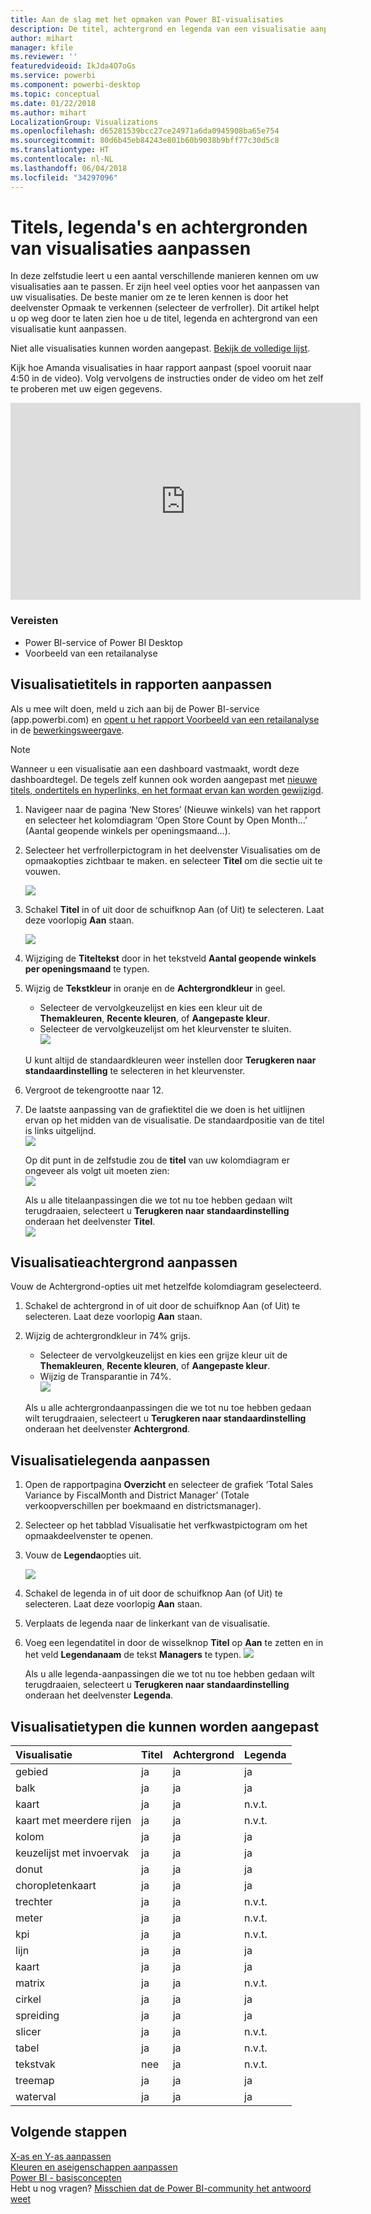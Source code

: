 ```yaml
---
title: Aan de slag met het opmaken van Power BI-visualisaties
description: De titel, achtergrond en legenda van een visualisatie aanpassen
author: mihart
manager: kfile
ms.reviewer: ''
featuredvideoid: IkJda4O7oGs
ms.service: powerbi
ms.component: powerbi-desktop
ms.topic: conceptual
ms.date: 01/22/2018
ms.author: mihart
LocalizationGroup: Visualizations
ms.openlocfilehash: d65281539bcc27ce24971a6da0945908ba65e754
ms.sourcegitcommit: 80d6b45eb84243e801b60b9038b9bff77c30d5c8
ms.translationtype: HT
ms.contentlocale: nl-NL
ms.lasthandoff: 06/04/2018
ms.locfileid: "34297096"
---
```

# <a name="customize-visualization-titles-legends-and-backgrounds"></a>Titels, legenda's en achtergronden van visualisaties aanpassen
In deze zelfstudie leert u een aantal verschillende manieren kennen om uw visualisaties aan te passen.   Er zijn heel veel opties voor het aanpassen van uw visualisaties. De beste manier om ze te leren kennen is door het deelvenster Opmaak te verkennen (selecteer de verfroller).  Dit artikel helpt u op weg door te laten zien hoe u de titel, legenda en achtergrond van een visualisatie kunt aanpassen.  

Niet alle visualisaties kunnen worden aangepast. [Bekijk de volledige lijst](#list).  

Kijk hoe Amanda visualisaties in haar rapport aanpast (spoel vooruit naar 4:50 in de video). Volg vervolgens de instructies onder de video om het zelf te proberen met uw eigen gegevens.

<iframe width="560" height="315" src="https://www.youtube.com/embed/IkJda4O7oGs" frameborder="0" allowfullscreen></iframe>

### <a name="prerequisites"></a>Vereisten
- Power BI-service of Power BI Desktop
- Voorbeeld van een retailanalyse

## <a name="customize-visualization-titles-in-reports"></a>Visualisatietitels in rapporten aanpassen
Als u mee wilt doen, meld u zich aan bij de Power BI-service (app.powerbi.com) en [opent u het rapport Voorbeeld van een retailanalyse](sample-datasets.md) in de [bewerkingsweergave](service-interact-with-a-report-in-editing-view.md).

> [!NOTE]
> Wanneer u een visualisatie aan een dashboard vastmaakt, wordt deze dashboardtegel.  De tegels zelf kunnen ook worden aangepast met [nieuwe titels, ondertitels en hyperlinks, en het formaat ervan kan worden gewijzigd](service-dashboard-edit-tile.md).
> 
> 

1. Navigeer naar de pagina ‘New Stores’ (Nieuwe winkels) van het rapport en selecteer het kolomdiagram ‘Open Store Count by Open Month...’ (Aantal geopende winkels per openingsmaand...).
2. Selecteer het verfrollerpictogram in het deelvenster Visualisaties om de opmaakopties zichtbaar te maken.  en selecteer **Titel** om die sectie uit te vouwen.  
   
   ![](media/power-bi-visualization-customize-title-background-and-legend/power-bi-formatting-menu.png)
3. Schakel **Titel** in of uit door de schuifknop Aan (of Uit) te selecteren. Laat deze voorlopig **Aan** staan.  
   
   ![](media/power-bi-visualization-customize-title-background-and-legend/onoffslider.png)
4. Wijziging de **Titeltekst** door in het tekstveld **Aantal geopende winkels per openingsmaand** te typen.  
5. Wijzig de **Tekstkleur** in oranje en de **Achtergrondkleur** in geel.
   
   * Selecteer de vervolgkeuzelijst en kies een kleur uit de **Themakleuren**, **Recente kleuren**, of **Aangepaste kleur**.
   * Selecteer de vervolgkeuzelijst om het kleurvenster te sluiten.  
     ![](media/power-bi-visualization-customize-title-background-and-legend/customizecolorpicker.png)
   
   U kunt altijd de standaardkleuren weer instellen door **Terugkeren naar standaardinstelling** te selecteren in het kleurvenster.
6. Vergroot de tekengrootte naar 12.
7. De laatste aanpassing van de grafiektitel die we doen is het uitlijnen ervan op het midden van de visualisatie. De standaardpositie van de titel is links uitgelijnd.  
   ![](media/power-bi-visualization-customize-title-background-and-legend/customizealign.png)
   
    Op dit punt in de zelfstudie zou de **titel** van uw kolomdiagram er ongeveer als volgt uit moeten zien:  
    ![](media/power-bi-visualization-customize-title-background-and-legend/tutorialprogress1.png)
   
    Als u alle titelaanpassingen die we tot nu toe hebben gedaan wilt terugdraaien, selecteert u **Terugkeren naar standaardinstelling** onderaan het deelvenster **Titel**.  
    ![](media/power-bi-visualization-customize-title-background-and-legend/revertall.png)

## <a name="customize-visualization-backgrounds"></a>Visualisatieachtergrond aanpassen
Vouw de Achtergrond-opties uit met hetzelfde kolomdiagram geselecteerd.

1. Schakel de achtergrond in of uit door de schuifknop Aan (of Uit) te selecteren. Laat deze voorlopig **Aan** staan.
2. Wijzig de achtergrondkleur in 74% grijs.
   
   * Selecteer de vervolgkeuzelijst en kies een grijze kleur uit de **Themakleuren**, **Recente kleuren**, of **Aangepaste kleur**.
   * Wijzig de Transparantie in 74%.   
     ![](media/power-bi-visualization-customize-title-background-and-legend/power-bi-customize-background.png)
   
   Als u alle achtergrondaanpassingen die we tot nu toe hebben gedaan wilt terugdraaien, selecteert u **Terugkeren naar standaardinstelling** onderaan het deelvenster **Achtergrond**.

## <a name="customize-visualization-legends"></a>Visualisatielegenda aanpassen
1. Open de rapportpagina **Overzicht** en selecteer de grafiek ‘Total Sales Variance by FiscalMonth and District Manager’ (Totale verkoopverschillen per boekmaand en districtsmanager).
2. Selecteer op het tabblad Visualisatie het verfkwastpictogram om het opmaakdeelvenster te openen.  
3. Vouw de **Legenda**opties uit.
   
      ![](media/power-bi-visualization-customize-title-background-and-legend/legend.png)
4. Schakel de legenda in of uit door de schuifknop Aan (of Uit) te selecteren. Laat deze voorlopig **Aan** staan.
5. Verplaats de legenda naar de linkerkant van de visualisatie.    
6. Voeg een legendatitel in door de wisselknop **Titel** op **Aan** te zetten en in het veld **Legendanaam** de tekst **Managers** te typen.
   ![](media/power-bi-visualization-customize-title-background-and-legend/legend-move.png)
   
   Als u alle legenda-aanpassingen die we tot nu toe hebben gedaan wilt terugdraaien, selecteert u **Terugkeren naar standaardinstelling** onderaan het deelvenster **Legenda**.

<a name="list"></a>

## <a name="visualization-types-that-can-be-customized"></a>Visualisatietypen die kunnen worden aangepast
| Visualisatie | Titel | Achtergrond | Legenda |
|:--- |:--- |:--- |:--- |
| gebied |ja |ja |ja |
| balk |ja |ja |ja |
| kaart |ja |ja |n.v.t. |
| kaart met meerdere rijen |ja |ja |n.v.t. |
| kolom |ja |ja |ja |
| keuzelijst met invoervak |ja |ja |ja |
| donut |ja |ja |ja |
| choropletenkaart |ja |ja |ja |
| trechter |ja |ja |n.v.t. |
| meter |ja |ja |n.v.t. |
| kpi |ja |ja |n.v.t. |
| lijn |ja |ja |ja |
| kaart |ja |ja |ja |
| matrix |ja |ja |n.v.t. |
| cirkel |ja |ja |ja |
| spreiding |ja |ja |ja |
| slicer |ja |ja |n.v.t. |
| tabel |ja |ja |n.v.t. |
| tekstvak |nee |ja |n.v.t. |
| treemap |ja |ja |ja |
| waterval |ja |ja |ja |

## <a name="next-steps"></a>Volgende stappen
[X-as en Y-as aanpassen](power-bi-visualization-customize-x-axis-and-y-axis.md)  
[Kleuren en aseigenschappen aanpassen](service-getting-started-with-color-formatting-and-axis-properties.md)  
[Power BI - basisconcepten](service-basic-concepts.md)  
Hebt u nog vragen? [Misschien dat de Power BI-community het antwoord weet](http://community.powerbi.com/)

